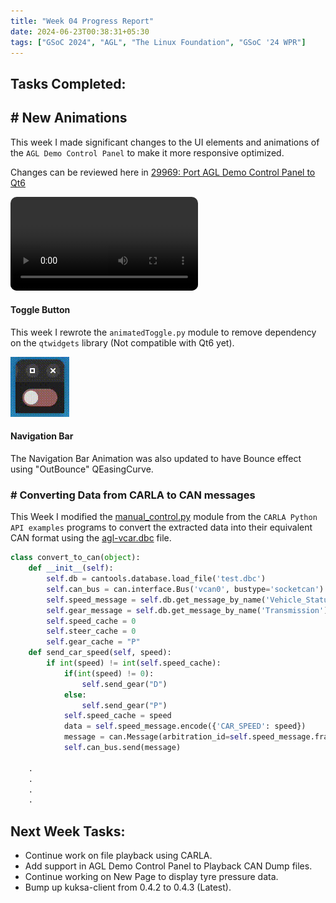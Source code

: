```yaml
---
title: "Week 04 Progress Report"
date: 2024-06-23T00:38:31+05:30
tags: ["GSoC 2024", "AGL", "The Linux Foundation", "GSoC '24 WPR"]
---
```


## Tasks Completed:

## # New Animations

This week I made significant changes to the UI elements and animations of the `AGL Demo Control Panel` to make it more responsive optimized.

Changes can be reviewed here in [29969: Port AGL Demo Control Panel to Qt6](https://gerrit.automotivelinux.org/gerrit/c/src/agl-demo-control-panel/+/29969) 

<video src="./Demo.mp4" controls="controls" style="max-width: auto; border-radius: 10px">
</video>

#### Toggle Button

This week I rewrote the `animatedToggle.py` module to remove dependency on the `qtwidgets` library (Not compatible with Qt6 yet).

![image](./Demo2.gif)

#### Navigation Bar

The Navigation Bar Animation was also updated to have Bounce effect using "OutBounce" QEasingCurve.

### # Converting Data from CARLA to CAN messages

This Week I modified the [manual_control.py](https://github.com/carla-simulator/carla/blob/dev/PythonAPI/examples/manual_control.py) module from the `CARLA Python API examples` programs to convert the extracted data into their equivalent CAN format using the [agl-vcar.dbc](https://git.automotivelinux.org/AGL/meta-agl-demo/tree/recipes-connectivity/kuksa-val/kuksa-can-provider/agl-vcar.dbc) file. 

```python
class convert_to_can(object):
    def __init__(self):
        self.db = cantools.database.load_file('test.dbc')
        self.can_bus = can.interface.Bus('vcan0', bustype='socketcan')
        self.speed_message = self.db.get_message_by_name('Vehicle_Status_1')
        self.gear_message = self.db.get_message_by_name('Transmission')
        self.speed_cache = 0
        self.steer_cache = 0
        self.gear_cache = "P"
    def send_car_speed(self, speed):
        if int(speed) != int(self.speed_cache):
            if(int(speed) != 0):
                self.send_gear("D")
            else:
                self.send_gear("P")
            self.speed_cache = speed
            data = self.speed_message.encode({'CAR_SPEED': speed})
            message = can.Message(arbitration_id=self.speed_message.frame_id, data=data)
            self.can_bus.send(message)

    .
    .
    .
    .
```

## Next Week Tasks:

- Continue work on file playback using CARLA.
- Add support in AGL Demo Control Panel to Playback CAN Dump files.
- Continue working on New Page to display tyre pressure data.
- Bump up kuksa-client from 0.4.2 to 0.4.3 (Latest).